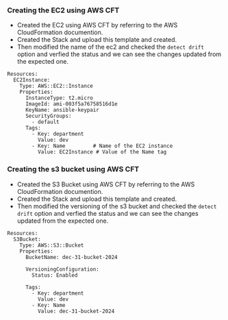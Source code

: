 ### Creating the EC2 using AWS CFT

- Created the EC2 using AWS CFT by referring to the AWS CloudFormation documention.
- Created the Stack and upload this template and created.
- Then modified the name of the ec2 and checked the `detect drift` option and verfied the status and we can see the changes updated from the expected one.

```
Resources:
  EC2Instance:
    Type: AWS::EC2::Instance
    Properties: 
      InstanceType: t2.micro
      ImageId: ami-003f5a76758516d1e
      KeyName: ansible-keypair
      SecurityGroups:
        - default
      Tags:
        - Key: department
          Value: dev
        - Key: Name         # Name of the EC2 instance
          Value: EC2Instance # Value of the Name tag
```

### Creating the s3 bucket using AWS CFT

- Created the S3 Bucket using AWS CFT by referring to the AWS CloudFormation documention.
- Created the Stack and upload this template and created.
- Then modified the versioning of the s3 bucket and checked the `detect drift` option and verfied the status and we can see the changes updated from the expected one.

```
Resources:
  S3Bucket:
    Type: AWS::S3::Bucket
    Properties:
      BucketName: dec-31-bucket-2024
      
      VersioningConfiguration:
        Status: Enabled

      Tags:
        - Key: department
          Value: dev
        - Key: Name
          Value: dec-31-bucket-2024
```
